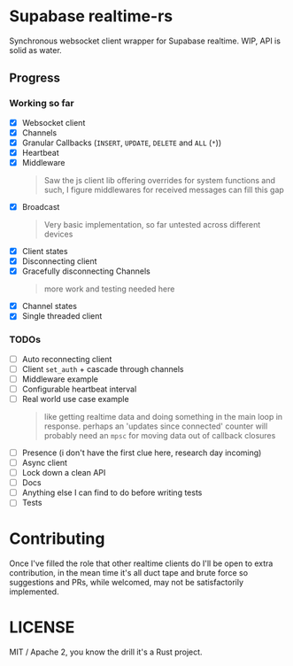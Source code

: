 # Supabase realtime-rs

Synchronous websocket client wrapper for Supabase realtime. WIP, API is solid as water.

## Progress

### Working so far

 - [x] Websocket client
 - [x] Channels
 - [x] Granular Callbacks (`INSERT`, `UPDATE`, `DELETE` and `ALL` (`*`))
 - [x] Heartbeat
 - [x] Middleware
   > Saw the js client lib offering overrides for system functions and such, I figure middlewares for received messages can fill this gap
 - [x] Broadcast
   > Very basic implementation, so far untested across different devices
 - [x] Client states
 - [x] Disconnecting client
 - [x] Gracefully disconnecting Channels
   > more work and testing needed here
 - [x] Channel states
 - [x] Single threaded client

### TODOs

 - [ ] Auto reconnecting client
 - [ ] Client `set_auth` + cascade through channels
 - [ ] Middleware example
 - [ ] Configurable heartbeat interval
 - [ ] Real world use case example
   > like getting realtime data and doing something in the main loop in response. perhaps an 'updates since connected' counter
   > will probably need an `mpsc` for moving data out of callback closures
 - [ ] Presence (i don't have the first clue here, research day incoming)
 - [ ] Async client
 - [ ] Lock down a clean API
 - [ ] Docs
 - [ ] Anything else I can find to do before writing tests
 - [ ] Tests

# Contributing

Once I've filled the role that other realtime clients do I'll be open to extra contribution, in the mean time it's all duct tape and brute force so suggestions and PRs, while welcomed, may not be satisfactorily implemented.

# LICENSE

MIT / Apache 2, you know the drill it's a Rust project.
